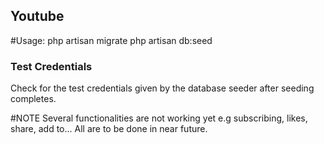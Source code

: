 ## Youtube

#Usage:
php artisan migrate
php artisan db:seed

### Test Credentials
Check for the test credentials given by the database seeder after seeding completes.

#NOTE
Several functionalities are not working yet e.g subscribing, likes, share, add to...
All are to be done in near future.